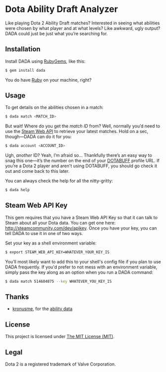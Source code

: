 Dota Ability Draft Analyzer
===========================

Like playing Dota 2 Ability Draft matches? Interested in seeing what abilities were chosen by what player and at what
levels? Like awkward, ugly output? DADA could just be just what you’re searching for.

Installation
------------

Install DADA using [RubyGems](http://rubygems.org/), like this:

````bash
$ gem install dada
````

You do have [Ruby](https://www.ruby-lang.org/) on your machine, right?

Usage
-----

To get details on the abilities chosen in a match:

```bash
$ dada match <MATCH_ID>
````

But wait! Where do you get the _match ID_ from? Well, normally you’d need
to use the [Steam Web API](http://wiki.teamfortress.com/wiki/WebAPI#Dota_2) to retrieve your latest matches. Hold on a sec, though—DADA can do it for you:

````bash
$ dada account <ACCOUNT_ID>
````

Ugh, _another_ ID? Yeah, I’m afraid so… Thankfully there’s an easy way to
snag this one—it’s the number on the end of your
[DOTABUFF](http://dotabuff.com/) profile URL. If you’re a Dota 2 player
and aren't using DOTABUFF, you should go check it out and come back to
this later.

You can always check the help for all the nitty-gritty:

````bash
$ dada help
````

Steam Web API Key
-----------------

This gem requires that you have a Steam Web API Key so that it can talk
to Steam about all your Dota data. You can get one here:
http://steamcommunity.com/dev/apikey. Once you have your key, you can
tell DADA to use it in one of two ways.

Set your key as a shell environment variable:

````bash
$ export STEAM_WEB_API_KEY=WHATEVER_YOUR_KEY_IS
````

You’ll most likely want to add this to your shell's config file if you plan to use DADA frequently. If you'd prefer to not mess with an environment variable, simply pass the key along as an option when you run a DADA command:

````bash
$ dada match 514604875 --key WHATEVER_YOU_KEY_IS
````

Thanks
------

- [kronusme](https://github.com/kronusme), for the [ability data](https://github.com/kronusme/dota2-api/blob/b2da25ba0c890e721d9bb6980b68b61988f75699/data/abilities.json)

License
-------

This project is licensed under [The MIT License (MIT)](https://raw.github.com/ngscheurich/dada/master/LICENSE).

Legal
-----

Dota 2 is a registered trademark of Valve Corporation.
